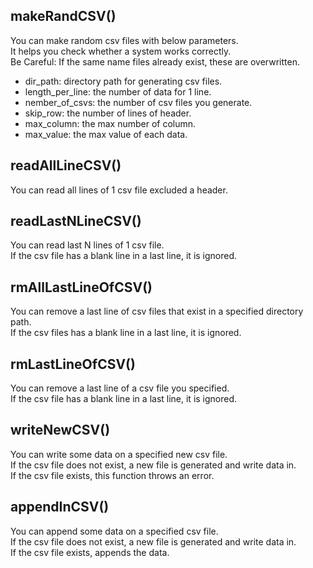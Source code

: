 ## makeRandCSV()
You can make random csv files with below parameters.  
It helps you check whether a system works correctly.  
Be Careful: If the same name files already exist, these are overwritten.

- dir_path: directory path for generating csv files.
- length_per_line: the number of data for 1 line.
- nember_of_csvs: the number of csv files you generate.
- skip_row: the number of lines of header.
- max_column: the max number of column.
- max_value: the max value of each data.


## readAllLineCSV()
You can read all lines of 1 csv file excluded a header.


## readLastNLineCSV()
You can read last N lines of 1 csv file.  
If the csv file has a blank line in a last line, it is ignored.


## rmAllLastLineOfCSV()
You can remove a last line of csv files that exist in a specified directory path.  
If the csv files has a blank line in a last line, it is ignored.


## rmLastLineOfCSV()
You can remove a last line of a csv file you specified.  
If the csv file has a blank line in a last line, it is ignored.


## writeNewCSV()
You can write some data on a specified new csv file.  
If the csv file does not exist, a new file is generated and write data in.  
If the csv file exists, this function throws an error.


## appendInCSV()
You can append some data on a specified csv file.  
If the csv file does not exist, a new file is generated and write data in.  
If the csv file exists, appends the data.
